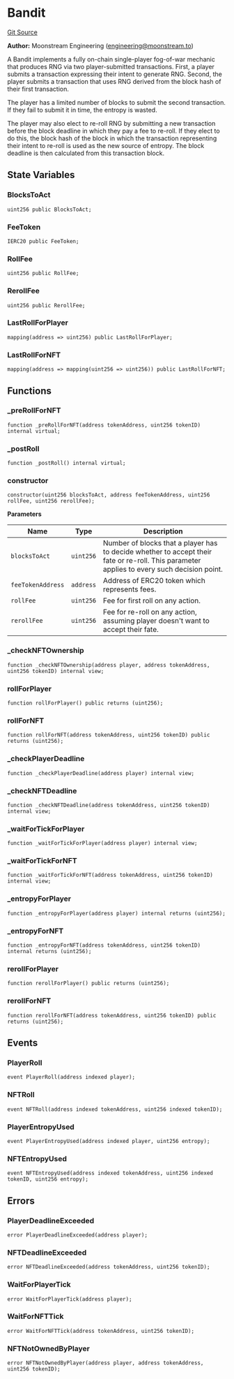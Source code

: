 # Bandit
[Git Source](https://github.com/moonstream-to/degen-trail/blob/91d599fa04455251df8a05693dc047b6ec0fd0cd/src/Bandit.sol)

**Author:**
Moonstream Engineering (engineering@moonstream.to)

A Bandit implements a fully on-chain single-player fog-of-war mechanic that produces RNG via two
player-submitted transactions. First, a player submits a transaction expressing their intent to
generate RNG. Second, the player submits a transaction that uses RNG derived from the block hash
of their first transaction.

The player has a limited number of blocks to submit the second transaction. If they fail to submit
it in time, the entropy is wasted.

The player may also elect to re-roll RNG by submitting a new transaction before the block deadline
in which they pay a fee to re-roll. If they elect to do this, the block hash of the block in which
the transaction representing their intent to re-roll is used as the new source of entropy. The block
deadline is then calculated from this transaction block.


## State Variables
### BlocksToAct

```solidity
uint256 public BlocksToAct;
```


### FeeToken

```solidity
IERC20 public FeeToken;
```


### RollFee

```solidity
uint256 public RollFee;
```


### RerollFee

```solidity
uint256 public RerollFee;
```


### LastRollForPlayer

```solidity
mapping(address => uint256) public LastRollForPlayer;
```


### LastRollForNFT

```solidity
mapping(address => mapping(uint256 => uint256)) public LastRollForNFT;
```


## Functions
### _preRollForNFT


```solidity
function _preRollForNFT(address tokenAddress, uint256 tokenID) internal virtual;
```

### _postRoll


```solidity
function _postRoll() internal virtual;
```

### constructor


```solidity
constructor(uint256 blocksToAct, address feeTokenAddress, uint256 rollFee, uint256 rerollFee);
```
**Parameters**

|Name|Type|Description|
|----|----|-----------|
|`blocksToAct`|`uint256`|Number of blocks that a player has to decide whether to accept their fate or re-roll. This parameter applies to every such decision point.|
|`feeTokenAddress`|`address`|Address of ERC20 token which represents fees.|
|`rollFee`|`uint256`|Fee for first roll on any action.|
|`rerollFee`|`uint256`|Fee for re-roll on any action, assuming player doesn't want to accept their fate.|


### _checkNFTOwnership


```solidity
function _checkNFTOwnership(address player, address tokenAddress, uint256 tokenID) internal view;
```

### rollForPlayer


```solidity
function rollForPlayer() public returns (uint256);
```

### rollForNFT


```solidity
function rollForNFT(address tokenAddress, uint256 tokenID) public returns (uint256);
```

### _checkPlayerDeadline


```solidity
function _checkPlayerDeadline(address player) internal view;
```

### _checkNFTDeadline


```solidity
function _checkNFTDeadline(address tokenAddress, uint256 tokenID) internal view;
```

### _waitForTickForPlayer


```solidity
function _waitForTickForPlayer(address player) internal view;
```

### _waitForTickForNFT


```solidity
function _waitForTickForNFT(address tokenAddress, uint256 tokenID) internal view;
```

### _entropyForPlayer


```solidity
function _entropyForPlayer(address player) internal returns (uint256);
```

### _entropyForNFT


```solidity
function _entropyForNFT(address tokenAddress, uint256 tokenID) internal returns (uint256);
```

### rerollForPlayer


```solidity
function rerollForPlayer() public returns (uint256);
```

### rerollForNFT


```solidity
function rerollForNFT(address tokenAddress, uint256 tokenID) public returns (uint256);
```

## Events
### PlayerRoll

```solidity
event PlayerRoll(address indexed player);
```

### NFTRoll

```solidity
event NFTRoll(address indexed tokenAddress, uint256 indexed tokenID);
```

### PlayerEntropyUsed

```solidity
event PlayerEntropyUsed(address indexed player, uint256 entropy);
```

### NFTEntropyUsed

```solidity
event NFTEntropyUsed(address indexed tokenAddress, uint256 indexed tokenID, uint256 entropy);
```

## Errors
### PlayerDeadlineExceeded

```solidity
error PlayerDeadlineExceeded(address player);
```

### NFTDeadlineExceeded

```solidity
error NFTDeadlineExceeded(address tokenAddress, uint256 tokenID);
```

### WaitForPlayerTick

```solidity
error WaitForPlayerTick(address player);
```

### WaitForNFTTick

```solidity
error WaitForNFTTick(address tokenAddress, uint256 tokenID);
```

### NFTNotOwnedByPlayer

```solidity
error NFTNotOwnedByPlayer(address player, address tokenAddress, uint256 tokenID);
```

